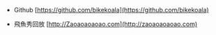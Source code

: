 - Github [https://github.com/bikekoala](https://github.com/bikekoala)

- 飛魚秀回放 [http://Zaoaoaoaoao.com](http://zaoaoaoaoao.com)
